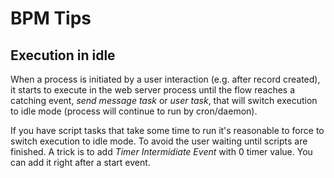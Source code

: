 # BPM Tips

## Execution in idle

When a process is initiated by a user interaction (e.g. after record created), it starts to execute in the web server
process until the flow reaches a catching event, *send message task* or *user task*, that will switch execution to idle mode (process will continue
to run by cron/daemon). 

If you have script tasks that take some time to run it's reasonable to force to switch execution to idle mode.
To avoid the user waiting until scripts are finished. A trick is to add *Timer Intermidiate Event* with 0 timer value.
You can add it right after a start event.
